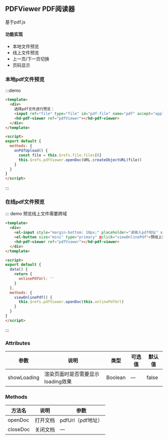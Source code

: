 ## PDFViewer PDF阅读器

基于pdf.js

#### 功能实现
- 本地文件预览
- 线上文件预览
- 上一页/下一页切换
- 页码显示

### 本地pdf文件预览
:::demo
```html
<template>
  <div>
    选择pdf文件进行预览：
    <input ref="file" type="file" id="pdf-file" name="pdf" accept="application/pdf" @change="onPdfUpload" />
    <hd-pdf-viewer ref="pdfViewer"></hd-pdf-viewer>
  </div>
</template>

<script>
export default {
  methods: {
    onPdfUpload() {
      const file = this.$refs.file.files[0]
      this.$refs.pdfViewer.openDoc(URL.createObjectURL(file))
    }
  }
}
</script>
```
:::

### 在线pdf文件预览
::: demo 预览线上文件需要跨域
```html
<template>
  <div>
    <el-input style="margin-bottom: 10px;" placeholder="请输入pdf地址" size="mini" v-model="onlinePdfUrl"></el-input>
    <el-button size="mini" type="primary" @click="viewOnlinePdf">预线上览文件</el-button>
    <hd-pdf-viewer ref="pdfViewer"></hd-pdf-viewer>
  </div>
</template>

<script>
export default {
  data() {
    return {
      onlinePdfUrl: ''
    }
  },
  methods: {
    viewOnlinePdf() {
      this.$refs.pdfViewer.openDoc(this.onlinePdfUrl)
    }
  }
}
</script>
```
:::


### Attributes
|      参数     |    说明   |   类型  | 可选值 | 默认值 |
|---------------|---------|---------|--------|--------|
| showLoading | 渲染页面时是否需要显示loading效果 | Boolean | — | false |

### Methods
| 方法名 |	说明 |	参数 |
|---------------|---------|---------|
| openDoc |	打开文档 | pdfUrl（pdf地址） |
| closeDoc |	关闭文档 | — |